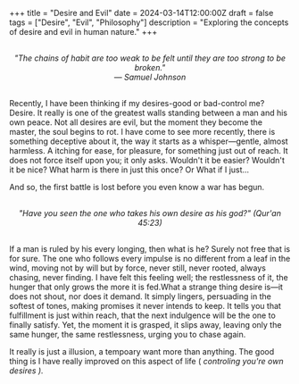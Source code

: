 +++
title = "Desire and Evil"
date = 2024-03-14T12:00:00Z
draft = false
tags = ["Desire", "Evil", "Philosophy"]
description = "Exploring the concepts of desire and evil in human nature."
+++

<div style="text-align: center; font-style: italic; margin: 30px 0;">
"The chains of habit are too weak to be felt until they are too strong to be broken."<br>
— Samuel Johnson
</div>

Recently, I have been thinking if my desires-good or bad-control me? Desire. It really is one of the greatest walls standing between a man and his own peace. Not all desires are evil, but the moment they become the master, the soul begins to rot. I have come to see more recently, there is something deceptive about it, the way it starts as a whisper—gentle, almost harmless. A itching for ease, for pleasure, for something just out of reach. It does not force itself upon you; it only asks. Wouldn't it be easier? Wouldn't it be nice? What harm is there in just this once? Or What if I just...

And so, the first battle is lost before you even know a war has begun.

<div style="text-align: center; font-style: italic; margin: 30px 0;">
"Have you seen the one who takes his own desire as his god?" (Qur'an 45:23)
</div>

If a man is ruled by his every longing, then what is he? Surely not free that is for sure. The one who follows every impulse is no different from a leaf in the wind, moving not by will but by force, never still, never rooted, always chasing, never finding. I have felt this feeling well; the restlessness of it, the hunger that only grows the more it is fed.What a strange thing desire is—it does not shout, nor does it demand. It simply lingers, persuading in the softest of tones, making promises it never intends to keep. It tells you that fulfillment is just within reach, that the next indulgence will be the one to finally satisfy. Yet, the moment it is grasped, it slips away, leaving only the same hunger, the same restlessness, urging you to chase again.

It really is just a illusion, a tempoary want more than anything. The good thing is I have really improved on this aspect of life (<i> controling you're own desires <i>). 